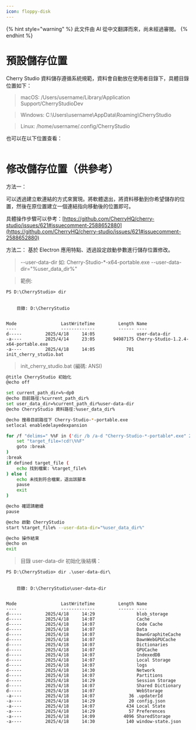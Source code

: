 ```yaml
---
icon: floppy-disk
---
```


{% hint style="warning" %}
此文件由 AI 從中文翻譯而來，尚未經過審閱。
{% endhint %}

# 預設儲存位置

Cherry Studio 資料儲存遵循系統規範，資料會自動放在使用者目錄下，具體目錄位置如下：

> macOS: /Users/username/Library/Application Support/CherryStudioDev

> Windows: C:\Users\username\AppData\Roaming\CherryStudio

> Linux: /home/username/.config/CherryStudio

也可以在以下位置查看：
<figure><img src="../../.gitbook/assets/image (31).png" alt=""><figcaption></figcaption></figure>



# 修改儲存位置（供參考）

方法一：

可以透過建立軟連結的方式來實現。將軟體退出，將資料移動到你希望儲存的位置，然後在原位置建立一個連結指向移動後的位置即可。

具體操作步驟可以參考：[https://github.com/CherryHQ/cherry-studio/issues/621#issuecomment-2588652880](https://github.com/CherryHQ/cherry-studio/issues/621#issuecomment-2588652880)

方法二：
基於 Electron 應用特點、透過設定啟動參數進行儲存位置修改。

> --user-data-dir
> 如: Cherry-Studio-*-x64-portable.exe --user-data-dir="%user_data_dir%"

> 範例:

```shell
PS D:\CherryStudio> dir


    目錄: D:\CherryStudio


Mode                 LastWriteTime         Length Name
----                 -------------         ------ ----
d-----         2025/4/18     14:05                user-data-dir
-a----         2025/4/14     23:05       94987175 Cherry-Studio-1.2.4-x64-portable.exe
-a----         2025/4/18     14:05            701 init_cherry_studio.bat
```

> init_cherry_studio.bat (編碼: ANSI)

```bash
@title CherryStudio 初始化
@echo off

set current_path_dir=%~dp0
@echo 目前路徑:%current_path_dir%
set user_data_dir=%current_path_dir%user-data-dir
@echo CherryStudio 資料路徑:%user_data_dir%

@echo 搜尋目前路徑下 Cherry-Studio-*-portable.exe
setlocal enabledelayedexpansion

for /f "delims=" %%F in ('dir /b /a-d "Cherry-Studio-*-portable*.exe" 2^>nul') do ( #此程式碼適用於 GitHub 和官網下載的版本，其他請自行修改
    set "target_file=!cd!\%%F"
    goto :break
)
:break
if defined target_file (
    echo 找到檔案: %target_file%
) else (
    echo 未找到符合檔案，退出該腳本
    pause
    exit
)

@echo 確認請繼續
pause

@echo 啟動 CherryStudio
start %target_file% --user-data-dir="%user_data_dir%"

@echo 操作結束
@echo on
exit
```

> 目錄 user-data-dir 初始化後結構：

```shell
PS D:\CherryStudio> dir .\user-data-dir\


    目錄: D:\CherryStudio\user-data-dir


Mode                 LastWriteTime         Length Name
----                 -------------         ------ ----
d-----         2025/4/18     14:29                blob_storage
d-----         2025/4/18     14:07                Cache
d-----         2025/4/18     14:07                Code Cache
d-----         2025/4/18     14:07                Data
d-----         2025/4/18     14:07                DawnGraphiteCache
d-----         2025/4/18     14:07                DawnWebGPUCache
d-----         2025/4/18     14:07                Dictionaries
d-----         2025/4/18     14:07                GPUCache
d-----         2025/4/18     14:07                IndexedDB
d-----         2025/4/18     14:07                Local Storage
d-----         2025/4/18     14:07                logs
d-----         2025/4/18     14:30                Network
d-----         2025/4/18     14:07                Partitions
d-----         2025/4/18     14:29                Session Storage
d-----         2025/4/18     14:07                Shared Dictionary
d-----         2025/4/18     14:07                WebStorage
-a----         2025/4/18     14:07             36 .updaterId
-a----         2025/4/18     14:29             20 config.json
-a----         2025/4/18     14:07            434 Local State
-a----         2025/4/18     14:29             57 Preferences
-a----         2025/4/18     14:09           4096 SharedStorage
-a----         2025/4/18     14:30            140 window-state.json
```
